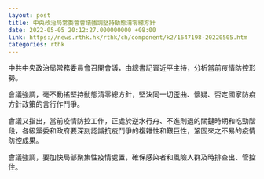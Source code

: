 ```yaml
---
layout: post
title: 中央政治局常委會會議強調堅持動態清零總方針
date: 2022-05-05 20:12:27.000000000 +08:00
link: https://news.rthk.hk/rthk/ch/component/k2/1647198-20220505.htm
categories: rthk
---
```


中共中央政治局常務委員會召開會議，由總書記習近平主持，分析當前疫情防控形勢。

會議強調，毫不動搖堅持動態清零總方針，堅決同一切歪曲、懷疑、否定國家防疫方針政策的言行作鬥爭。

會議又指出，當前疫情防控工作，正處於逆水行舟、不進則退的關鍵時期和吃勁階段，各級黨委和政府要深刻認識抗疫鬥爭的複雜性和艱巨性，鞏固來之不易的疫情防控成果。

會議強調，要加快局部聚集性疫情處置，確保感染者和風險人群及時排查出、管控住。
